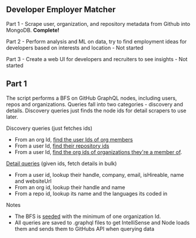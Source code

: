 ## Developer Employer Matcher
Part 1 - Scrape user, organization, and repository metadata from Github into MongoDB. **Complete!**

Part 2 - Perform analysis and ML on data, try to find employment ideas for developers based on interests and location - Not started

Part 3 - Create a web UI for developers and recruiters to see insights - Not started

## Part 1
The script performs a BFS on GitHub GraphQL nodes, including users, repos and organizations. Queries fall into two categories - discovery and details.  Discovery queries just finds the node ids for detail scrapers to use later.

Discovery queries (just fetches ids)
* From an org Id, [find the user Ids of org members](queries/organization-members.graphql)
* From a user Id, [find their repository ids](queries/bulk-repo-lookup-by-user-ids.graphql)
* From a user Id, [find the org ids of organizations they're a member of](queries/bulk-user-membership.graphql).

[Detail queries](queries/node-details.graphql) (given ids, fetch details in bulk)
* From a user id, lookup their handle, company, email, isHireable, name and websiteUrl
* From an org id, lookup their handle and name
* From a repo id, lookup its name and the languages its coded in

Notes
* The BFS is [seeded](data/organizations.txt) with the minimum of one organization Id.
* All queries are saved to .graphql files to get IntelliSense and Node loads them and sends them to GitHubs API when querying data
